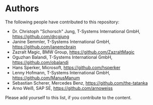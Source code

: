 # Authors

The following people have contributed to this repository:

* Dr. Christoph "Schorsch" Jung, T-Systems International GmbH, https://github.com/drcgjung
* Janine Semmler, T-Systems International GmbH, https://github.com/janemcbrain
* Zazralt Magic, BMW Group, https://github.com/ZazraltMagic
* Oguzhan Balandi, T-Systems International GmbH, https://github.com/obalandi
* Hans Sperker, Microsoft, https://github.com/hsperker
* Lenny Hofmann, T-Systems International GmbH, https://github.com/ManusManum
* Sebastian Scherer, Mercedes Benz, https://github.com/the-tatanka
* Arno Weiß, SAP SE, https://github.com/arnoweiss

Please add yourself to this list, if you contribute to the content.